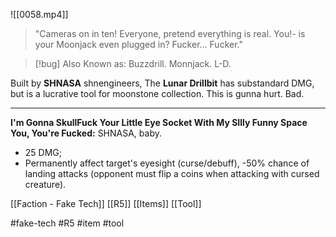 ![[0058.mp4]]

> "Cameras on in ten! Everyone, pretend everything is real. You!- is your Moonjack even plugged in? Fucker... Fucker."

> [!bug] 
> Also Known as: Buzzdrill. Monnjack. L-D. 

Built by **SHNASA** shnengineers, The **Lunar Drillbit** has substandard DMG, but is a lucrative tool for moonstone collection. This is gunna hurt. Bad.
***
**I'm Gonna SkullFuck Your Little Eye Socket With My SIlly Funny Space You, You're Fucked:** SHNASA, baby. 
* 25 DMG; 
* Permanently affect target's eyesight (curse/debuff), -50% chance of landing attacks (opponent must flip a coins when attacking with cursed creature).

[[Faction - Fake Tech]]
[[R5]]
[[Items]]
[[Tool]]

#fake-tech #R5 #item #tool 